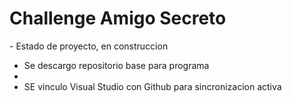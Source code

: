 <H1> Challenge Amigo Secreto </H1>
- Estado de proyecto, en construccion

- Se descargo repositorio base para programa
- 
- SE vinculo Visual Studio con Github para sincronizacion activa
